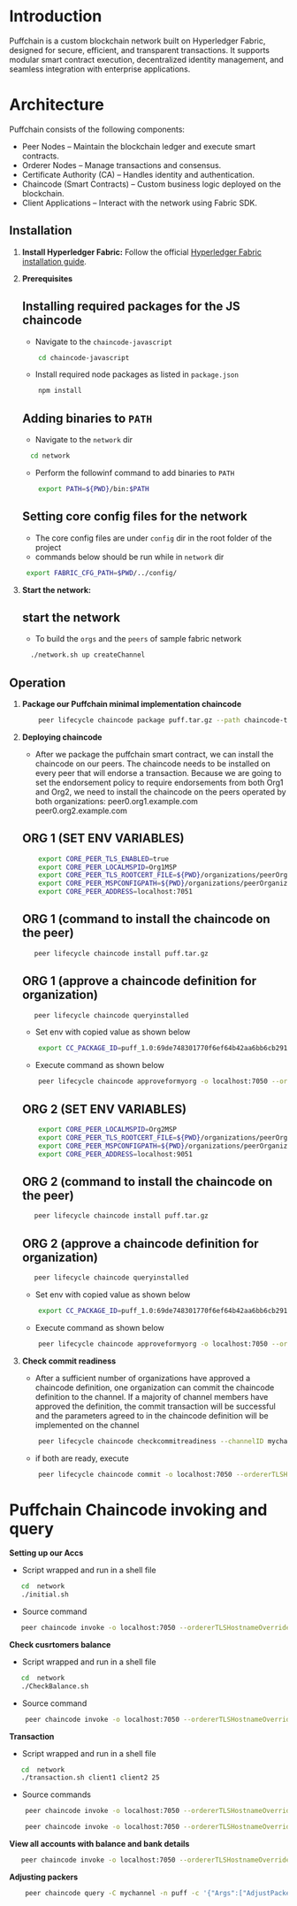 # Introduction

Puffchain is a custom blockchain network built on Hyperledger Fabric, designed for secure, efficient, and transparent transactions. It supports modular smart contract execution, decentralized identity management, and seamless integration with enterprise applications.

# Architecture
   Puffchain consists of the following components:
  - Peer Nodes – Maintain the blockchain ledger and execute smart contracts.
  - Orderer Nodes – Manage transactions and consensus.  
  - Certificate Authority (CA) – Handles identity and authentication.
  - Chaincode (Smart Contracts) – Custom business logic deployed on the blockchain.
  - Client Applications – Interact with the network using Fabric SDK.


## Installation


1. **Install Hyperledger Fabric:**
    Follow the official [Hyperledger Fabric installation guide](https://hyperledger-fabric.readthedocs.io/en/release-2.2/install.html).

2. **Prerequisites**
    ## Installing required packages for the JS chaincode
    - Navigate to the `chaincode-javascript` 
    ```bash
        cd chaincode-javascript
    ```
    - Install required node packages as listed in `package.json`
    ```bash
        npm install
    ```

    ## Adding binaries to `PATH`
    - Navigate to the `network` dir
    ```bash
      cd network
    ```
    - Perform the followinf command to add binaries to `PATH`
    ```bash
        export PATH=${PWD}/bin:$PATH
    ```

    ## Setting core config files for the network
    - The core config files are under `config` dir in the root folder of the project
    - commands below should be run while in `network` dir
    ```bash
     export FABRIC_CFG_PATH=$PWD/../config/ 
    ```

2. **Start the network:**
    ## start the network
    - To build the `orgs` and the `peers` of sample fabric network 
    ```bash
      ./network.sh up createChannel
    ```


## Operation

1. **Package our Puffchain minimal implementation chaincode**
    ```bash
        peer lifecycle chaincode package puff.tar.gz --path chaincode-typescript/ --lang node --label puff_1.0
    ```

2. **Deploying chaincode**
    - After we package the puffchain smart contract, we can install the chaincode on our peers. The chaincode needs to be installed on every peer that will endorse a transaction. Because we are going to set the endorsement policy to require endorsements from both Org1 and Org2, we need to install the chaincode on the peers operated by both organizations:
        peer0.org1.example.com
        peer0.org2.example.com
    
    ## ORG 1 (SET ENV VARIABLES)
    ```bash
        export CORE_PEER_TLS_ENABLED=true
        export CORE_PEER_LOCALMSPID=Org1MSP
        export CORE_PEER_TLS_ROOTCERT_FILE=${PWD}/organizations/peerOrganizations/org1.example.com/peers/peer0.org1.example.com/tls/ca.crt
        export CORE_PEER_MSPCONFIGPATH=${PWD}/organizations/peerOrganizations/org1.example.com/users/Admin@org1.example.com/msp
        export CORE_PEER_ADDRESS=localhost:7051
    ```
    ## ORG 1 (command to install the chaincode on the peer)
    ```bash
       peer lifecycle chaincode install puff.tar.gz
    ```
    ## ORG 1 (approve a chaincode definition for organization)
    ```bash
       peer lifecycle chaincode queryinstalled
    ```
    - Set env with copied value as shown below
    ```bash
        export CC_PACKAGE_ID=puff_1.0:69de748301770f6ef64b42aa6bb6cb291df20aa39542c3ef94008615704007f3
    ```
    - Execute command as shown below
    ```bash
        peer lifecycle chaincode approveformyorg -o localhost:7050 --ordererTLSHostnameOverride orderer.example.com --channelID mychannel --name puff --version 1.0 --package-id $CC_PACKAGE_ID --sequence 1 --tls --cafile "${PWD}/organizations/ordererOrganizations/example.com/orderers/orderer.example.com/msp/tlscacerts/tlsca.example.com-cert.pem"

    ```

    ## ORG 2 (SET ENV VARIABLES)
    ```bash
        export CORE_PEER_LOCALMSPID=Org2MSP
        export CORE_PEER_TLS_ROOTCERT_FILE=${PWD}/organizations/peerOrganizations/org2.example.com/peers/peer0. org2.example.com/tls/ca.crt
        export CORE_PEER_MSPCONFIGPATH=${PWD}/organizations/peerOrganizations/org2.example.com/users/Admin@org2.example.com/msp
        export CORE_PEER_ADDRESS=localhost:9051
    ```
    ## ORG 2 (command to install the chaincode on the peer)
    ```bash
       peer lifecycle chaincode install puff.tar.gz
    ```
    ## ORG 2 (approve a chaincode definition for organization)
    ```bash
       peer lifecycle chaincode queryinstalled
    ```
    - Set env with copied value as shown below
    ```bash
        export CC_PACKAGE_ID=puff_1.0:69de748301770f6ef64b42aa6bb6cb291df20aa39542c3ef94008615704007f3
    ```
    - Execute command as shown below
    ```bash
        peer lifecycle chaincode approveformyorg -o localhost:7050 --ordererTLSHostnameOverride orderer.example.com --channelID mychannel --name puff --version 1.0 --package-id $CC_PACKAGE_ID --sequence 1 --tls --cafile "${PWD}/organizations/ordererOrganizations/example.com/orderers/orderer.example.com/msp/tlscacerts/tlsca.example.com-cert.pem"

    ```
3. **Check commit readiness**
    - After a sufficient number of organizations have approved a chaincode definition, one organization can commit the chaincode definition to the channel. If a majority of channel members have approved the definition, the commit transaction will be successful and the parameters agreed to in the chaincode definition will be implemented on the channel

    ```bash
        peer lifecycle chaincode checkcommitreadiness --channelID mychannel --name puff --version 1.0 --sequence 1 --tls --cafile "${PWD}/organizations/ordererOrganizations/example.com/orderers/orderer.example.com/msp/tlscacerts/tlsca.example.com-cert.pem" --output json
    ```
   
    - if both are ready, execute
    ```bash
        peer lifecycle chaincode commit -o localhost:7050 --ordererTLSHostnameOverride orderer.example.com --channelID mychannel --name puff --version 1.0 --sequence 1 --tls --cafile "${PWD}/organizations/ordererOrganizations/example.com/orderers/orderer.example.com/msp/tlscacerts/tlsca.example.com-cert.pem" --peerAddresses localhost:7051 --tlsRootCertFiles "${PWD}/organizations/peerOrganizations/org1.example.com/peers/peer0.org1.example.com/tls/ca.crt" --peerAddresses localhost:9051 --tlsRootCertFiles "${PWD}/organizations/peerOrganizations/org2.example.com/peers/peer0.org2.example.com/tls/ca.crt"
    ```


# Puffchain Chaincode invoking and query

 **Setting up our Accs**
  - Script wrapped and run  in a shell file 
```bash
   cd  network
   ./initial.sh
```
  - Source command 
 ```bash
    peer chaincode invoke -o localhost:7050 --ordererTLSHostnameOverride orderer.example.com --tls --cafile "${PWD}/organizations/ordererOrganizations/example.com/orderers/orderer.example.com/msp/tlscacerts/tlsca.example.com-cert.pem" -C mychannel -n puff --peerAddresses localhost:7051 --tlsRootCertFiles "${PWD}/organizations/peerOrganizations/org1.example.com/peers/peer0.org1.example.com/tls/ca.crt" --peerAddresses localhost:9051 --tlsRootCertFiles "${PWD}/organizations/peerOrganizations/org2.example.com/peers/peer0.org2.example.com/tls/ca.crt" -c '{"function":"InitLedger","Args":[]}'
```


**Check cusrtomers balance**
 - Script wrapped and run  in a shell file 
```bash
   cd  network
   ./CheckBalance.sh
```
  - Source command 
```bash
    peer chaincode invoke -o localhost:7050 --ordererTLSHostnameOverride orderer.example.com --tls --cafile ${PWD}/organizations/ordererOrganizations/example.com/msp/tlscacerts/tlsca.example.com-cert.pem --channelID mychannel --name puff --peerAddresses localhost:7051 --tlsRootCertFiles ${PWD}/organizations/peerOrganizations/org1.example.com/peers/peer0.org1.example.com/tls/ca.crt --peerAddresses localhost:9051 --tlsRootCertFiles ${PWD}/organizations/peerOrganizations/org2.example.com/peers/peer0.org2.example.com/tls/ca.crt -c "{\"function\":\"CheckSingBalance\",\"Args\":[\"$CLIENT1\"]}"

```


**Transaction**
  - Script wrapped and run  in a shell file 
```bash
   cd  network
   ./transaction.sh client1 client2 25
```
  - Source commands
```bash
    peer chaincode invoke -o localhost:7050 --ordererTLSHostnameOverride orderer.example.com --tls --cafile "${PWD}/organizations/ordererOrganizations/example.com/orderers/orderer.example.com/msp/tlscacerts/tlsca.example.com-cert.pem" -C mychannel -n puff --peerAddresses localhost:7051 --tlsRootCertFiles "${PWD}/organizations/peerOrganizations/org1.example.com/peers/peer0.org1.example.com/tls/ca.crt" --peerAddresses localhost:9051 --tlsRootCertFiles "${PWD}/organizations/peerOrganizations/org2.example.com/peers/peer0.org2.example.com/tls/ca.crt" -c '{"function":"Transfer","Args":["Client2","Client1","25"]}'

    peer chaincode invoke -o localhost:7050 --ordererTLSHostnameOverride orderer.example.com --tls --cafile ${PWD}/organizations/ordererOrganizations/example.com/msp/tlscacerts/tlsca.example.com-cert.pem --channelID mychannel --name puff --peerAddresses localhost:7051 --tlsRootCertFiles ${PWD}/organizations/peerOrganizations/org1.example.com/peers/peer0.org1.example.com/tls/ca.crt --peerAddresses localhost:9051 --tlsRootCertFiles ${PWD}/organizations/peerOrganizations/org2.example.com/peers/peer0.org2.example.com/tls/ca.crt  -c "{\"function\":\"Committn\",\"Args\":[\"$CLIENT2\",\"$CLIENT1\",\"$AMOUNT\"]}"
```


**View all accounts with  balance and bank details**
```bash
   peer chaincode invoke -o localhost:7050 --ordererTLSHostnameOverride orderer.example.com --tls --cafile "${PWD}/organizations/ordererOrganizations/example.com/orderers/orderer.example.com/msp/tlscacerts/tlsca.example.com-cert.pem" -C mychannel -n puff --peerAddresses localhost:7051 --tlsRootCertFiles "${PWD}/organizations/peerOrganizations/org1.example.com/peers/peer0.org1.example.com/tls/ca.crt" --peerAddresses localhost:9051 --tlsRootCertFiles "${PWD}/organizations/peerOrganizations/org2.example.com/peers/peer0.org2.example.com/tls/ca.crt" -c '{"Args":["GetAllAccounts"]}'
```


**Adjusting packers**
```bash
    peer chaincode query -C mychannel -n puff -c '{"Args":["AdjustPackers"]}'
```



